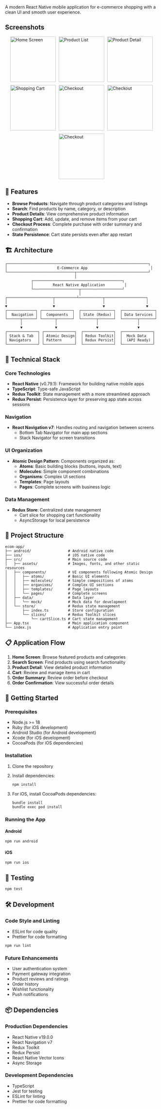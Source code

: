 

A modern React Native mobile application for e-commerce shopping with a clean UI and smooth user experience.

## Screenshots
<div style="display: flex; flex-wrap: wrap; gap: 10px; justify-content: center">
  <img src="https://github.com/user-attachments/assets/c9bb7dbb-98c2-44d8-9acd-02d59f0423a0" alt="Home Screen" width="150" />
  <img src="https://github.com/user-attachments/assets/ab4285c6-b4ae-48da-97d8-13d919f3eb57" alt="Product List" width="150" />
  <img src="https://github.com/user-attachments/assets/38871054-3b96-437b-a140-c148027d1954" alt="Product Detail" width="150" />
  <img src="https://github.com/user-attachments/assets/d38900ab-0ab6-4e9c-9ac3-1d5fa7805839" alt="Shopping Cart" width="150" />
  <img src="https://github.com/user-attachments/assets/458f3d68-b51e-4753-9082-c54ed67a6891" alt="Checkout" width="150" />
  <img src="https://github.com/user-attachments/assets/8a0db21b-a905-4a82-b10e-83b802c48c75" alt="Checkout" width="150" />
  <img src="https://github.com/user-attachments/assets/774dd99c-efef-45c9-8377-096ae3a6e53c" alt="Checkout" width="150" />
</div>



## 📱 Features

- **Browse Products**: Navigate through product categories and listings
- **Search**: Find products by name, category, or description
- **Product Details**: View comprehensive product information 
- **Shopping Cart**: Add, update, and remove items from your cart
- **Checkout Process**: Complete purchase with order summary and confirmation
- **State Persistence**: Cart state persists even after app restart

## 🏗️ Architecture

```
┌─────────────────────────────────────────────────────────────────┐
│                       E-Commerce App                             │
└───────────────────────────────┬─────────────────────────────────┘
                                │
            ┌─────────────────────────────────────────┐
            │         React Native Application         │
            └─────────────────────┬───────────────────┘
                                  │
┌─────────────────────┬──────────┴───────────┬───────────────────┐
│                     │                      │                   │
▼                     ▼                      ▼                   ▼
┌─────────────┐ ┌──────────────┐  ┌───────────────┐  ┌───────────────┐
│  Navigation │ │  Components  │  │ State (Redux) │  │ Data Services │
└──────┬──────┘ └──────┬───────┘  └───────┬───────┘  └───────┬───────┘
       │               │                  │                  │
       ▼               ▼                  ▼                  ▼
┌──────────────┐ ┌──────────────┐  ┌──────────────┐  ┌──────────────┐
│ Stack & Tab  │ │ Atomic Design│  │ Redux Toolkit│  │  Mock Data   │
│ Navigators   │ │ Pattern      │  │ Redux Persist│  │  (API Ready) │
└──────────────┘ └──────────────┘  └──────────────┘  └──────────────┘
```

## 🧩 Technical Stack

### Core Technologies
- **React Native** (v0.79.1): Framework for building native mobile apps
- **TypeScript**: Type-safe JavaScript
- **Redux Toolkit**: State management with a more streamlined approach
- **Redux Persist**: Persistence layer for preserving app state across sessions

### Navigation
- **React Navigation v7**: Handles routing and navigation between screens
  - Bottom Tab Navigator for main app sections
  - Stack Navigator for screen transitions

### UI Organization
- **Atomic Design Pattern**: Components organized as:
  - **Atoms**: Basic building blocks (buttons, inputs, text)
  - **Molecules**: Simple component combinations
  - **Organisms**: Complex UI sections
  - **Templates**: Page layouts
  - **Pages**: Complete screens with business logic

### Data Management
- **Redux Store**: Centralized state management
  - Cart slice for shopping cart functionality
  - AsyncStorage for local persistence

## 📁 Project Structure

```
ecom-app/
├── android/                 # Android native code
├── ios/                     # iOS native code
├── src/                     # Main source code
│   ├── assets/              # Images, fonts, and other static resources
│   ├── components/          # UI components following Atomic Design
│   │   ├── atoms/           # Basic UI elements
│   │   ├── molecules/       # Simple compositions of atoms
│   │   ├── organisms/       # Complex UI sections
│   │   ├── templates/       # Page layouts
│   │   └── pages/           # Complete screens
│   ├── data/                # Data layer
│   │   └── mock/            # Mock data for development
│   └── store/               # Redux state management
│       ├── index.ts         # Store configuration
│       └── slices/          # Redux Toolkit slices
│           └── cartSlice.ts # Cart state management
├── App.tsx                  # Main application component
└── index.js                 # Application entry point
```

## 📋 Application Flow

1. **Home Screen**: Browse featured products and categories
2. **Search Screen**: Find products using search functionality
3. **Product Detail**: View detailed product information
4. **Cart**: Review and manage items in cart
5. **Order Summary**: Review order before checkout
6. **Order Confirmation**: View successful order details

## 🚀 Getting Started

### Prerequisites

- Node.js >= 18
- Ruby (for iOS development)
- Android Studio (for Android development)
- Xcode (for iOS development)
- CocoaPods (for iOS dependencies)

### Installation

1. Clone the repository
2. Install dependencies:
   ```sh
   npm install
   ```
   
3. For iOS, install CocoaPods dependencies:
   ```sh
   bundle install
   bundle exec pod install
   ```

### Running the App

#### Android
```sh
npm run android
```

#### iOS
```sh
npm run ios
```

## 🧪 Testing

```sh
npm test
```

## 🛠️ Development

### Code Style and Linting
- ESLint for code quality
- Prettier for code formatting

```sh
npm run lint
```

### Future Enhancements

- User authentication system
- Payment gateway integration
- Product reviews and ratings
- Order history
- Wishlist functionality
- Push notifications

## 📦 Dependencies

### Production Dependencies
- React Native v19.0.0
- React Navigation v7
- Redux Toolkit
- Redux Persist
- React Native Vector Icons
- Async Storage

### Development Dependencies
- TypeScript
- Jest for testing
- ESLint for linting
- Prettier for code formatting
